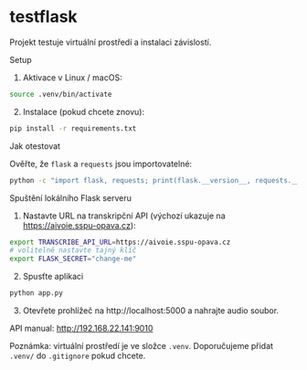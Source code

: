 # testflask

Projekt testuje virtuální prostředí a instalaci závislostí.

Setup

1. Aktivace v Linux / macOS:

```bash
source .venv/bin/activate
```

2. Instalace (pokud chcete znovu):

```bash
pip install -r requirements.txt
```

Jak otestovat

Ověřte, že `flask` a `requests` jsou importovatelné:

```bash
python -c "import flask, requests; print(flask.__version__, requests.__version__)"
```

Spuštění lokálního Flask serveru

1. Nastavte URL na transkripční API (výchozí ukazuje na https://aivoie.sspu-opava.cz):

```bash
export TRANSCRIBE_API_URL=https://aivoie.sspu-opava.cz
# volitelně nastavte tajný klíč
export FLASK_SECRET="change-me"
```

2. Spusťte aplikaci

```bash
python app.py
```

3. Otevřete prohlížeč na http://localhost:5000 a nahrajte audio soubor.

API manual: http://192.168.22.141:9010

Poznámka: virtuální prostředí je ve složce `.venv`. Doporučujeme přidat `.venv/` do `.gitignore` pokud chcete.
